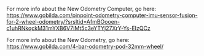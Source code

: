 For more info about the New Odometry Computer, go here: 
https://www.gobilda.com/pinpoint-odometry-computer-imu-sensor-fusion-for-2-wheel-odometry/?srsltid=AfmBOooen-c1uhRNkqckM31mYXB6V7IMt5c3eYTYj27XrY-Ys-EIzQCz

For more info about the New Odometry, go here:
https://www.gobilda.com/4-bar-odometry-pod-32mm-wheel/
